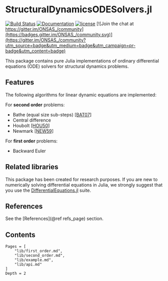 # StructuralDynamicsODESolvers.jl

[![Build Status](https://github.com/ONSAS/StructuralDynamicsODESolvers.jl/workflows/CI/badge.svg)](https://github.com/ONSAS/StructuralDynamicsODESolvers.jl/actions?query=workflow%3ACI)
[![Documentation](https://img.shields.io/badge/docs-latest-blue.svg)](https://onsas.github.io/StructuralDynamicsODESolvers.jl/dev/)
[![license](https://img.shields.io/github/license/mashape/apistatus.svg?maxAge=2592000)](https://github.com/ONSAS/StructuralDynamicsODESolvers.jl/blob/master/LICENSE)
[![Join the chat at https://gitter.im/ONSAS_/community](https://badges.gitter.im/ONSAS_/community.svg)](https://gitter.im/ONSAS_/community?utm_source=badge&utm_medium=badge&utm_campaign=pr-badge&utm_content=badge)

This package contains pure Julia implementations of ordinary differential equations (ODE)
solvers for structural dynamics problems.

## Features

The following algorithms for linear dynamic equations are implemented:

For **second order**  problems:

- Bathe (equal size sub-steps) [[BAT07]](@ref)
- Central difference
- Houbolt [[HOU50]](@ref)
- Newmark [[NEW59]](@ref)

For **first order** problems:

- Backward Euler

## Related libraries

This package has been created for research purposes. If you are new to numerically solving differential equations in Julia, we strongly suggest that you use the [DifferentialEquations.jl](https://diffeq.sciml.ai/dev/) suite.

## References

See the [References](@ref refs_page) section.

## Contents

```@contents
Pages = [
    "lib/first_order.md",
    "lib/second_order.md",
    "lib/example.md",
    "lib/api.md"
]
Depth = 2
```
